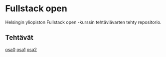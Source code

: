 # Fullstack open

Helsingin yliopiston Fullstack open -kurssin tehtäviävarten tehty repositorio.

## Tehtävät

[osa0](https://github.com/limi96/fullstackopen/tree/master/osa0)
[osa1](https://github.com/limi96/fullstackopen/tree/master/osa1)
[osa2](https://github.com/limi96/fullstackopen/tree/master/osa2)

